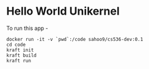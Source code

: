 # Hello World Unikernel

To run this app - 

```
docker run -it -v `pwd`:/code sahoo9/cs536-dev:0.1
cd code
kraft init
kraft build
kraft run
```
